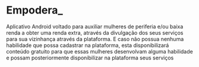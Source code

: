 # Empodera_
Aplicativo Android voltado para auxiliar mulheres de periferia e/ou baixa renda a obter uma renda extra, através da divulgação dos seus serviços para sua vizinhança através da plataforma. E caso não possua nenhuma habilidade que possa cadastrar na plataforma, esta disponibilizará conteúdo gratuito para que essas mulheres desenvolvam alguma habilidade e possam posteriormente disponibilizar na plataforma seus serviços
